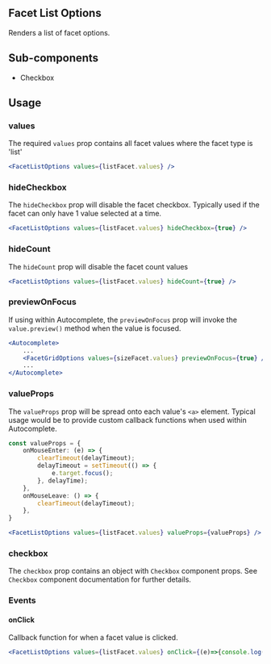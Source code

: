 ## Facet List Options

Renders a list of facet options.

## Sub-components
- Checkbox

## Usage

### values
The required `values` prop contains all facet values where the facet type is 'list'

```jsx
<FacetListOptions values={listFacet.values} />
```

### hideCheckbox
The `hideCheckbox` prop will disable the facet checkbox. Typically used if the facet can only have 1 value selected at a time.

```jsx
<FacetListOptions values={listFacet.values} hideCheckbox={true} />
```

### hideCount
The `hideCount` prop will disable the facet count values

```jsx
<FacetListOptions values={listFacet.values} hideCount={true} />
```

### previewOnFocus
If using within Autocomplete, the `previewOnFocus` prop will invoke the `value.preview()` method when the value is focused. 

```jsx
<Autocomplete>
    ...
    <FacetGridOptions values={sizeFacet.values} previewOnFocus={true} />
    ...
</Autocomplete>
```

### valueProps
The `valueProps` prop will be spread onto each value's `<a>` element. Typical usage would be to provide custom callback functions when used within Autocomplete.

```typescript
const valueProps = {
    onMouseEnter: (e) => {
        clearTimeout(delayTimeout);
        delayTimeout = setTimeout(() => {
            e.target.focus();
        }, delayTime);
    },
    onMouseLeave: () => {
        clearTimeout(delayTimeout);
    },
}
```

```jsx
<FacetListOptions values={listFacet.values} valueProps={valueProps} />
```

### checkbox
The `checkbox` prop contains an object with `Checkbox` component props. See `Checkbox` component documentation for further details.


### Events

#### onClick
Callback function for when a facet value is clicked.

```jsx
<FacetListOptions values={listFacet.values} onClick={(e)=>{console.log(e)}} />
```
